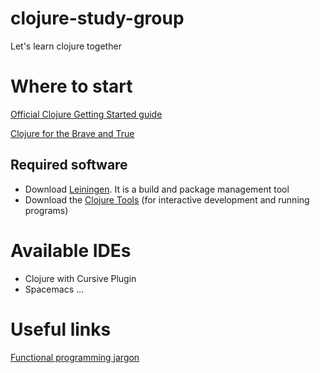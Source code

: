 # clojure-study-group
Let's learn clojure together

# Where to start
[Official Clojure Getting Started guide](https://clojure.org/guides/getting_started)

[Clojure for the Brave and True](https://www.braveclojure.com/)


## Required software
* Download [Leiningen](https://leiningen.org/). It is a build and package management tool
* Download the [Clojure Tools](https://clojure.org/guides/install_clojure) (for interactive development and running programs)




# Available IDEs
* Clojure with Cursive Plugin
* Spacemacs
...

# Useful links 

[Functional programming jargon](https://github.com/hemanth/functional-programming-jargon)

